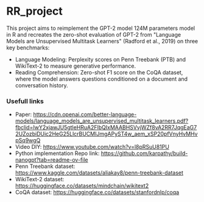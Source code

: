 # RR_project
This project aims to reimplement the GPT-2 model 124M parameters model in R and recreates the zero-shot evaluation of GPT-2 from "Language Models are Unsupervised Multitask Learners" (Radford et al., 2019) on three key benchmarks:
   - Language Modeling: Perplexity scores on Penn Treebank (PTB) and WikiText-2 to measure generative performance.
   - Reading Comprehension: Zero-shot F1 score on the CoQA dataset, where the model answers questions conditioned on a document and conversation history.

### Usefull links
- Paper: https://cdn.openai.com/better-language-models/language_models_are_unsupervised_multitask_learners.pdf?fbclid=IwY2xjawJU5gtleHRuA2FlbQIxMAABHSVvjWZf8vA2RR7JqgEaG72UZozbiDUic2HeG25LlcrBUCMIJmgAPyST4w_aem_xSP20pfVnyHvMHvpSq9wgQ
- Video DIY: https://www.youtube.com/watch?v=l8pRSuU81PU
- Python implementation Repo link: https://github.com/karpathy/build-nanogpt?tab=readme-ov-file
- Penn Treebank dataset: https://www.kaggle.com/datasets/aliakay8/penn-treebank-dataset
- WikiText-2 dataset: https://huggingface.co/datasets/mindchain/wikitext2
- CoQA dataset: https://huggingface.co/datasets/stanfordnlp/coqa
